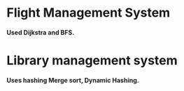 # Flight Management System
#### Used Dijkstra and BFS.

# Library management system
#### Uses hashing Merge sort, Dynamic Hashing.
